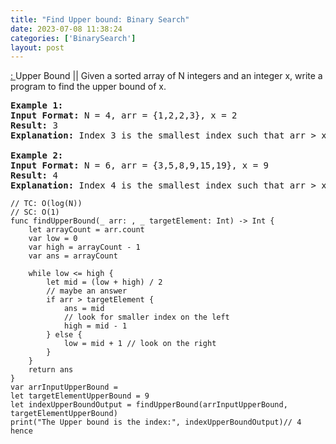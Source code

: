 ```yaml
---
title: "Find Upper bound: Binary Search"
date: 2023-07-08 11:38:24
categories: ['BinarySearch']
layout: post
---
```


<!-- wp:paragraph -->
<a href="https://takeuforward.org/arrays/implement-upper-bound/" target="_blank" rel="noopener" title="">: </a>Upper Bound || Given a sorted array of N integers and an integer x, write a program to find the upper bound of x.


<!-- /wp:paragraph -->

<!-- wp:preformatted -->
<pre class="wp-block-preformatted"><strong>Example 1:</strong>
<strong>Input Format:</strong> N = 4, arr = {1,2,2,3}, x = 2
<strong>Result:</strong> 3
<strong>Explanation:</strong> Index 3 is the smallest index such that arr > x.

<strong>Example 2:</strong>
<strong>Input Format:</strong> N = 6, arr = {3,5,8,9,15,19}, x = 9
<strong>Result:</strong> 4
<strong>Explanation:</strong> Index 4 is the smallest index such that arr > x.</pre>
<!-- /wp:preformatted -->

<!-- wp:code -->
<pre class="wp-block-code"><code lang="swift" class="language-swift">// TC: O(log(N))
// SC: O(1)
func findUpperBound(_ arr: , _ targetElement: Int) -> Int {
    let arrayCount = arr.count
    var low = 0
    var high = arrayCount - 1
    var ans = arrayCount

    while low <= high {
        let mid = (low + high) / 2
        // maybe an answer
        if arr > targetElement {
            ans = mid
            // look for smaller index on the left
            high = mid - 1
        } else {
            low = mid + 1 // look on the right
        }
    }
    return ans
}
var arrInputUpperBound = 
let targetElementUpperBound = 9
let indexUpperBoundOutput = findUpperBound(arrInputUpperBound, targetElementUpperBound)
print("The Upper bound is the index:", indexUpperBoundOutput)// 4 hence </code></pre>
<!-- /wp:code -->